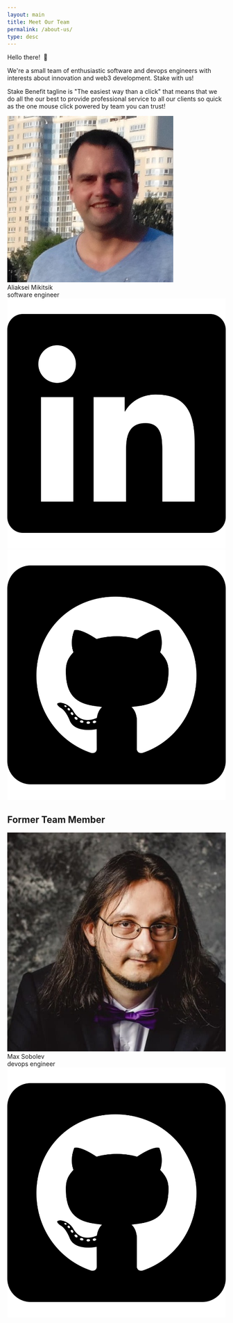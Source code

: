 ```yaml
---
layout: main
title: Meet Our Team
permalink: /about-us/
type: desc
---
```

<p class="page-paragraph">
  Hello there!&nbsp;&nbsp;<span class="clap">&#128075;</span>
</p>
<p class="page-paragraph">
  We're a small team of enthusiastic software and devops engineers with interests about innovation and web3 development. Stake with us!
</p>
<p class="page-paragraph">
  Stake Benefit tagline is "The easiest way than a click" that means that we do all the our best to provide professional service to all our clients so quick as the one mouse click powered by team you can trust!
</p>
<section class="flex">
  <div class="member">
    <div class="member-photo">
      <img src="/images/team/aliaksei.jpg" alt="aliaksei">
    </div>
    <div class="member-title">Aliaksei Mikitsik</div>
    <div class="member-subtitle">software engineer</div>
    <div class="member-social">
      <a href="https://www.linkedin.com/in/mikitsik/" target="_blank">
        <img src="/images/font_awesome/linkedin.svg" alt="linkedin">
      </a>
      <a href="https://github.com/Mikitsik" target="_blank">
        <img src="/images/font_awesome/github.svg" alt="github">
      </a>
    </div>
  </div>
</section>
<h2 class="member-former">Former Team Member</h2>
<div class="member page-end">
  <div class="member-photo">
    <img src="/images/team/max.jpg" alt="max">
  </div>
  <div class="member-title">Max Sobolev</div>
  <div class="member-subtitle">devops engineer</div>
  <div class="member-social">
    <a href="https://github.com/togran" target="_blank">
      <img src="/images/font_awesome/github.svg" alt="github">
    </a>
  </div>
</div>
